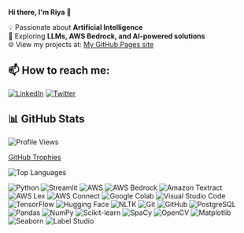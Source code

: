 **Hi there, I'm Riya 👋**


💡 Passionate about **Artificial Intelligence**  
🚀 Exploring **LLMs, AWS Bedrock, and AI-powered solutions**  
🌐 View my projects at:  [My GitHub Pages site](https://riyageorge2000.github.io/)


## 📫 How to reach me:  
[![LinkedIn](https://img.shields.io/badge/-LinkedIn-blue?style=flat-square&logo=linkedin)](https://www.linkedin.com/in/riyageorge2000) 
[![Twitter](https://img.shields.io/badge/-Twitter-blue?style=flat-square&logo=twitter)](https://twitter.com/riyageorge2000)


## 📊 GitHub Stats  
![Profile Views](https://komarev.com/ghpvc/?username=riyageorge2000&color=blue)
<!-- ![GitHub Followers](https://img.shields.io/github/followers/riyageorge2000?style=flat-square) -->

<!-- ![GitHub Stats](https://github-readme-stats-git-masterrstaa-rickstaa.vercel.app/api?username=riyageorge2000&show_icons=true&theme=tokyonight) -->

<!-- ![GitHub Activity Graph](https://github-readme-activity-graph.vercel.app/graph?username=riyageorge2000&theme=tokyo-night) -->
[GitHub Trophies](https://github-profile-trophy.vercel.app/?username=riyageorge2000&theme=tokyonight&no-bg=true&no-frame=false&column=4)
<!-- ! [GitHub Streak](https://github-readme-streak-stats.herokuapp.com/?user=riyageorge2000&theme=tokyonight) -->
 
![Top Languages](https://github-readme-stats.vercel.app/api/top-langs/?username=riyageorge2000&theme=tokyonight) 


![Python](https://img.shields.io/badge/-Python-3776AB?style=flat-square&logo=python&logoColor=white)
![Streamlit](https://img.shields.io/badge/-Streamlit-FF4B4B?style=flat-square&logo=streamlit&logoColor=white)
![AWS](https://img.shields.io/badge/-AWS-232F3E?style=flat-square&logo=amazonaws&logoColor=white)
![AWS Bedrock](https://img.shields.io/badge/-AWS%20Bedrock-FF9900?style=flat-square&logo=amazonaws&logoColor=white)
![Amazon Textract](https://img.shields.io/badge/-Textract-FF9900?style=flat-square&logo=amazonaws&logoColor=white)
![AWS Lex](https://img.shields.io/badge/-Lex-232F3E?style=flat-square&logo=amazonaws&logoColor=white)
![AWS Connect](https://img.shields.io/badge/-Connect-FF9900?style=flat-square&logo=amazonaws&logoColor=white)
![Google Colab](https://img.shields.io/badge/-Google%20Colab-F9AB00?style=flat-square&logo=googlecolab&logoColor=white)
![Visual Studio Code](https://img.shields.io/badge/-VS%20Code-007ACC?style=flat-square&logo=visualstudiocode&logoColor=white)
![TensorFlow](https://img.shields.io/badge/-TensorFlow-FF6F00?style=flat-square&logo=tensorflow&logoColor=white)
![Hugging Face](https://img.shields.io/badge/-Hugging%20Face-FFCC00?style=flat-square&logo=huggingface&logoColor=white)
![NLTK](https://img.shields.io/badge/-NLTK-02569B?style=flat-square&logo=python&logoColor=white)
![Git](https://img.shields.io/badge/-Git-F05032?style=flat-square&logo=git&logoColor=white)
![GitHub](https://img.shields.io/badge/-GitHub-181717?style=flat-square&logo=github&logoColor=white)
![PostgreSQL](https://img.shields.io/badge/-PostgreSQL-4479A1?style=flat-square&logo=postgresql&logoColor=white)
![Pandas](https://img.shields.io/badge/-Pandas-150458?style=flat-square&logo=pandas&logoColor=white)
![NumPy](https://img.shields.io/badge/-NumPy-013243?style=flat-square&logo=numpy&logoColor=white)
![Scikit-learn](https://img.shields.io/badge/-Scikit--learn-F7931E?style=flat-square&logo=scikit-learn&logoColor=white)
![SpaCy](https://img.shields.io/badge/-SpaCy-09A3D5?style=flat-square&logo=spacy&logoColor=white)
![OpenCV](https://img.shields.io/badge/-OpenCV-5C3EE8?style=flat-square&logo=opencv&logoColor=white)
![Matplotlib](https://img.shields.io/badge/-Matplotlib-11557C?style=flat-square)
![Seaborn](https://img.shields.io/badge/-Seaborn-2E4C6D?style=flat-square)
![Label Studio](https://img.shields.io/badge/-Label%20Studio-9146FF?style=flat-square)


<!-- ![Jokes](https://readme-jokes.vercel.app/api) -->


